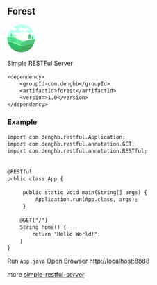 ## Forest

![forest](logo.png)

Simple RESTFul Server

```
<dependency>
    <groupId>com.denghb</groupId>
    <artifactId>forest</artifactId>
    <version>1.0</version>
</dependency>
```

### Example

```
import com.denghb.restful.Application;
import com.denghb.restful.annotation.GET;
import com.denghb.restful.annotation.RESTful;


@RESTful
public class App {

     public static void main(String[] args) {
         Application.run(App.class, args);
     }

    @GET("/")
    String home() {
        return "Hello World!";
    }
}
 ```

Run `App.java` Open Browser [http://localhost:8888](http://localhost:8888)



more [simple-restful-server](https://github.com/deng-hb/simple-restful-server)
